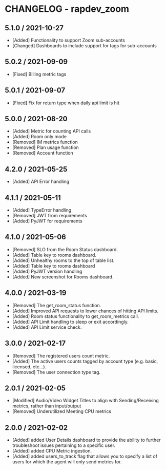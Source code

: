 # CHANGELOG - rapdev_zoom
## 5.1.0 / 2021-10-27
* [Added] Functionality to support Zoom sub-accounts
* [Changed] Dashboards to include support for tags for sub-accounts

## 5.0.2 / 2021-09-09
* [Fixed] Billing metric tags

## 5.0.1 / 2021-09-07
* [Fixed] Fix for return type when daily api limit is hit

## 5.0.0 / 2021-08-20
* [Added] Metric for counting API calls
* [Added] Room only mode
* [Removed] IM metrics function
* [Removed] Plan usage function
* [Removed] Account function

## 4.2.0 / 2021-05-25
* [Added] API Error handling

## 4.1.1 / 2021-05-11
* [Added] TypeError handling
* [Removed] JWT from requirements
* [Added] PyJWT for requirements

## 4.1.0 / 2021-05-06
* [Removed] SLO from the Room Status dashboard.
* [Added] Table key to rooms dashboard.
* [Added] Unhealthy rooms to the top of table list.
* [Added] Table key to rooms dashboard
* [Added] PyJWT version handling
* [Added] New screenshot for Rooms dashboard.

## 4.0.0 / 2021-03-19
* [Removed] The get_room_status function. 
* [Added] Improved API requests to lower chances of hitting API limits. 
* [Added] Room status functionality to get_room_metrics call.
* [Added] API Limit handling to sleep or exit accordingly.
* [Added] API Limit service check.

## 3.0.0 / 2021-02-17

* [Removed] The registered users count metric.
* [Added] The active users counts tagged by account type (e.g. basic, licensed, etc...).
* [Removed] The user connection type tag.

## 2.0.1 / 2021-02-05

* [Modified] Audio/Video Widget Titles to align with Sending/Receiving metrics, rather than input/output
* [Removed] Underutilized Meeting CPU metrics

## 2.0.0 / 2021-02-02

* [Added] added User Details dashboard to provide the ability to further troubleshoot issues pertaining to a specific user.
* [Added] added CPU Metric ingestion.
* [Added] added users_to_track flag that allows you to specify a list of users for which the agent will only send metrics for.

